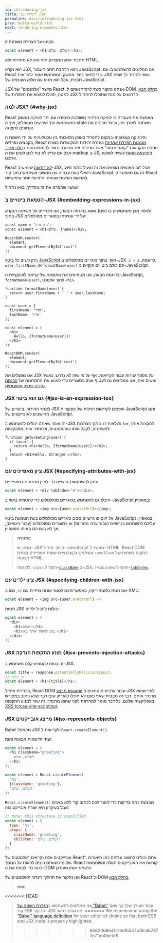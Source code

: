```yaml
---
id: introducing-jsx
title: היכרות עם JSX
permalink: docs/introducing-jsx.html
prev: hello-world.html
next: rendering-elements.html
---
```


הביטו על הצהרת משתנה זו:

```js
const element = <h1>שלום, עולם!</h1>;
```

תחביר התג המצחיק הזה הוא לא מחרוזת ולא HTML.

הוא נקרא JSX, והוא הרחבת תחביר עבור JavaScript. אנו ממליצים להשתמש בו עם React כדי לתאר כיצד ממשק המשתמש אמור להיראות. JSX עשוי להזכיר לך שפת תבנית, אבל הוא מגיע עם מלוא העוצמה של JavaScript.

JSX מייצר "אלמנטים" של React. אנחנו נחקור כיצד לרנדר אותם ל-DOM ב[חלק הבא](/docs/rendering-elements.html). למטה, תוכלו למצוא את היסודות של JSX הדרושים על מנת שתוכלו להתחיל.

### למה JSX? {#why-jsx}

React מאמצת את העובדה כי לוגיקת הרידור משולבת מיסודה עם יתר לוגיקת ממשק המשתמש: איך אירועים מטופלים, איך ה-state משתנה לאורך זמן, וכיצד מכינים את הנתונים לתצוגה.

במקום להפריד באופן מלאכותי בין *טכנולוגיות* על ידי השמת ה-markup והלוגיקה בקבצים נפרדים, React [מבצעת הפרדת *אחריות*](https://en.wikipedia.org/wiki/Separation_of_concerns) בעזרת יחידות המקושרות בצורה רופפת הנקראות "קומפוננטות" אשר מכילות את שניהם. נחזור לקומפוננטות ב[חלק אחר](/docs/components-and-props.html), אבל אם עדיין לא נוח לכם לשים את ה-markup ב-JS, [ההרצאה הזאת](https://www.youtube.com/watch?v=x7cQ3mrcKaY) עשויה לשכנע אתכם.

React [לא דורשת](/docs/react-without-jsx.html) שימוש ב-JSX, אבל רוב האנשים מוצאים את זה מועיל בתור סיוע ויזואלי בעת עבודה עם ממשקי משתמש בתוך קוד JavaScript. זה גם מאפשר ל-React להראות הודעות שגיאה והתרעה יותר שימושיות.

עכשיו שהסרנו את זה מהדרך, בואו נתחיל!

### הטמעת ביטויים ב-JSX {#embedding-expressions-in-jsx}

בדוגמה הבאה, אנו מכריזים על משתנה הנקרא `name` (שם) ולאחר מכן משתמשים בו בתוך JSX על ידי עטיפתו בסוגריים מסולסלים:

```js{1,2}
const name = 'גיא פרץ';
const element = <h1>שלום, {name}</h1>;

ReactDOM.render(
  element,
  document.getElementById('root')
);
```

ניתן לשים כל [ביטוי JavaScript](https://developer.mozilla.org/en-US/docs/Web/JavaScript/Guide/Expressions_and_Operators#Expressions) חוקי בתוך סוגריים מסולסלים ב-JSX. לדוגמה, `2 + 2`, `user.firstName`, או `formatName(user)` הם כולם ביטויים חוקיים ב-JavaScript.

בדוגמה הבאה, אנו מטמיעים את התוצאה של קריאה לפונקציית ה-JavaScript, `formatName(user)`, לתוך אלמנט `<h1>`.

```js{12}
function formatName(user) {
  return user.firstName + ' ' + user.lastName;
}

const user = {
  firstName: 'הדר',
  lastName: 'פרץ'
};

const element = (
  <h1>
    Hello, {formatName(user)}!
  </h1>
);

ReactDOM.render(
  element,
  document.getElementById('root')
);
```

[](codepen://introducing-jsx)

אנו מפצלים את JSX על מספר שורות עבור הקריאות. אף על פי שזה לא נדרש, כאשר עושים זאת, אנו ממליצים גם לעטוף אותו בסוגריים כדי למנוע את החסרונות של [הכנסת נקודה-פסיק אוטומטית](https://stackoverflow.com/q/2846283).

### JSX גם הוא ביטוי {#jsx-is-an-expression-too}

לאחר ההידור, ביטויים של JSX הופכים לקריאות רגילות של פונקציות JavaScript והם מחושבים לאובייקטים של JavaScript.

זה אומר שאתם יכולים להשתמש ב-JSX בתוך הצהרות `if` ולולאות `for`, להקצות אותו למשתנים, לקבל אותו כארגומנטים, ולהחזיר אותו מפונקציות:

```js{3,5}
function getGreeting(user) {
  if (user) {
    return <h1>Hello, {formatName(user)}!</h1>;
  }
  return <h1>Hello, Stranger.</h1>;
}
```

### ציון מאפיינים עם JSX {#specifying-attributes-with-jsx}

ניתן להשתמש בגרשיים כדי לציין מחרוזות כמאפיינים:

```js
const element = <div tabIndex="0"></div>;
```

תוכלו גם להשתמש בסוגריים מסולסלים כדי להטמיע ביטוי ב-JavaScript במאפיין:

```js
const element = <img src={user.avatarUrl}></img>;
```

אל תוסיפו גרשיים סביב סוגריים מסולסלים בעת הטמעת ביטוי JavaScript במאפיין. עליכם להשתמש בגרשיים (עבור ערכי מחרוזת) או בסוגריים מסולסלים (עבור ביטויים), אך לא בשניהם באותו המאפיין.

>**אזהרה:**
>
>מכיוון ש- JSX קרוב יותר ל- JavaScript מאשר ל- HTML, React DOM משתמש בקונבנציית שמות מאפיינים בצורת `camelCase` במקום בשמות של תכונות HTML.
>
>לדוגמה, `class` הופך ל-[`className`](https://developer.mozilla.org/en-US/docs/Web/API/Element/className) ב-JSX, ו-`tabindex` הופך ל-[`tabIndex`](https://developer.mozilla.org/en-US/docs/Web/API/HTMLElement/tabIndex).

### ציון ילדים עם JSX {#specifying-children-with-jsx}

אם תגית כלשהי ריקה, באפשרותכם לסגור אותה מיידית עם `/>`, כמו ב-XML:

```js
const element = <img src={user.avatarUrl} />;
```

תגיות JSX יכולות להכיל ילדים:

```js
const element = (
  <div>
    <h1>שלום!</h1>
    <h2>טוב לראות אותך כאן.</h2>
  </div>
);
```

### JSX מונע התקפות הזרקה {#jsx-prevents-injection-attacks}

זה בטוח להטמיע קלט משתמש ב-JSX:

```js
const title = response.potentiallyMaliciousInput;
// זה בטוח:
const element = <h1>{title}</h1>;
```

כברירת מחדל, React DOM [מבצע escape](https://stackoverflow.com/questions/7381974/which-characters-need-to-be-escaped-on-html) עבור ערכים מוטמעים ב-JSX לפני שהוא מרנדר אותם. דבר זה מבטיח שאף פעם לא תוכלו להזריק שום דבר שלא כתוב במפורש באפליקציה שלכם. כל דבר מומר למחרוזת לפני שהוא מרונדר. זה עוזר למנוע התקפות [XSS (cross-site-scripting)](https://en.wikipedia.org/wiki/Cross-site_scripting).

### JSX מייצג אובייקטים {#jsx-represents-objects}

Babel מקמפל JSX לקריאות ל-`React.createElement()`.

שתי הדוגמות הבאות זהות:

```js
const element = (
  <h1 className="greeting">
    שלום, עולם!
  </h1>
);
```

```js
const element = React.createElement(
  'h1',
  {className: 'greeting'},
  'שלום, עולם!'
);
```

`React.createElement()` מבצעת כמה בדיקות כדי לעזור לכם לכתוב קוד ללא באגים אבל בעיקרון היא יוצרת אובייקט כזה:

```js
// Note: this structure is simplified
const element = {
  type: 'h1',
  props: {
    className: 'greeting',
    children: 'שלום, עולם!'
  }
};
```

אובייקטים אלה נקראים "אלמנטים של React". אתם יכולים לחשוב עליהם כמו תיאורים של מה שאתם רוצים לראות על המסך. React קוראת את האובייקטים האלה ומשתמשת בהם כדי לבנות את ה-DOM ולשמור אותו מעודכן.

אנו נחקור את תהליך רינדור האלמנטים של React ל-DOM [בחלק הבא](/docs/rendering-elements.html).

>**טיפ:**
>
<<<<<<< HEAD
>אנו ממליצים להשתמש ב[הגדרת השפה של "Babel"](https://babeljs.io/docs/editors) עבור העורך שלך כך שגם קוד ES6 וגם קוד JSX מודגשים כראוי.
=======
>We recommend using the ["Babel" language definition](https://babeljs.io/docs/en/next/editors) for your editor of choice so that both ES6 and JSX code is properly highlighted.
>>>>>>> 6682068641c16df6547b3fcdb7877e71bb0bebf9
